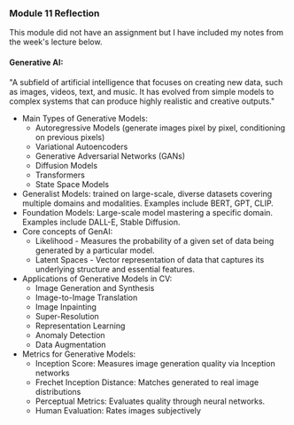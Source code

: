 ### Module 11 Reflection
This module did not have an assignment but I have included my notes from the week's lecture below.
#### **Generative AI**: 
"A subfield of artificial intelligence that focuses on creating new data, such as images, videos, text, and music. It has evolved from simple models to complex systems that can produce highly realistic and creative outputs."
* Main Types of Generative Models:
  - Autoregressive Models (generate images pixel by pixel, conditioning on previous pixels)
  - Variational Autoencoders
  - Generative Adversarial Networks (GANs)
  - Diffusion Models
  - Transformers
  - State Space Models
* Generalist Models: trained on large-scale, diverse datasets covering multiple domains and modalities. Examples include BERT, GPT, CLIP.
* Foundation Models: Large-scale model mastering a specific domain. Examples include DALL-E, Stable Diffusion.
* Core concepts of GenAI:
  - Likelihood - Measures the probability of a given set of data being generated by a particular model.
  -  Latent Spaces - Vector representation of data that captures its underlying structure and essential features.
* Applications of Generative Models in CV:
  - Image Generation and Synthesis
  - Image-to-Image Translation
  - Image Inpainting
  - Super-Resolution
  - Representation Learning
  - Anomaly Detection
  - Data Augmentation
* Metrics for Generative Models:
  - Inception Score: Measures image generation quality via Inception networks
  - Frechet Inception Distance: Matches generated to real image distributions
  - Perceptual Metrics: Evaluates quality through neural networks.
  - Human Evaluation: Rates images subjectively
